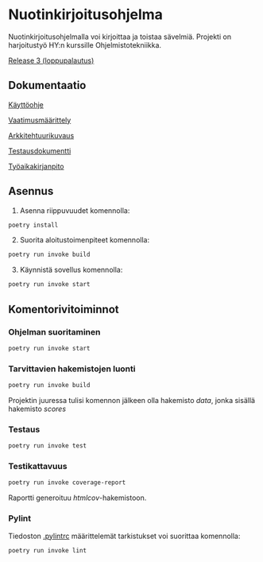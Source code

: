 # Nuotinkirjoitusohjelma

Nuotinkirjoitusohjelmalla voi kirjoittaa ja toistaa sävelmiä. Projekti on harjoitustyö HY:n kurssille Ohjelmistotekniikka.

[Release 3 (loppupalautus)](https://github.com/yuzamonkey/ot-harjoitustyo/releases/tag/loppupalautus)

## Dokumentaatio

[Käyttöohje](./dokumentaatio/kayttoohje.md)

[Vaatimusmäärittely](./dokumentaatio/vaatimusmaarittely.md)

[Arkkitehtuurikuvaus](./dokumentaatio/arkkitehtuuri.md)

[Testausdokumentti](./dokumentaatio/testausdokumentti.md)

[Työaikakirjanpito](./dokumentaatio/tyoaikakirjanpito.md)

## Asennus

1. Asenna riippuvuudet komennolla:

```bash
poetry install
```

2. Suorita aloitustoimenpiteet komennolla:

```bash
poetry run invoke build
```

3. Käynnistä sovellus komennolla:

```bash
poetry run invoke start
```

## Komentorivitoiminnot
### Ohjelman suoritaminen

```bash
poetry run invoke start
```

### Tarvittavien hakemistojen luonti

```bash
poetry run invoke build
```
Projektin juuressa tulisi komennon jälkeen olla hakemisto _data_, jonka sisällä hakemisto _scores_

### Testaus

```bash
poetry run invoke test
```

### Testikattavuus

```bash
poetry run invoke coverage-report
```

Raportti generoituu _htmlcov_-hakemistoon.

### Pylint

Tiedoston [.pylintrc](./.pylintrc) määrittelemät tarkistukset voi suorittaa komennolla:

```bash
poetry run invoke lint
```
